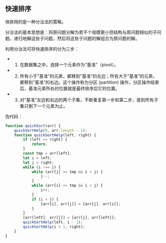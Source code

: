 ## 快速排序

快排用的是一种分治法的策略。

分治法的基本思想是：将原问题分解为若干个规模更小但结构与原问题相似的子问题。递归地解这些子问题，然后将这些子问题的解组合为原问题的解。

利用分治法可将快速排序的分为三步：

- 1. 在数据集之中，选择一个元素作为”基准”（pivot）。
- 2. 所有小于”基准”的元素，都移到”基准”的左边；所有大于”基准”的元素，都移到”基准”的右边。这个操作称为分区 (partition) 操作，分区操作结束后，基准元素所处的位置就是最终排序后它的位置。
- 3. 对”基准”左边和右边的两个子集，不断重复第一步和第二步，直到所有子集只剩下一个元素为止。

伪代码：

```javascript
function quickSort(arr) {
    quickSortHelp(0, arr.length - 1);
    function quickSortHelp(left, right) {
        if (left >= right) {
            return;
        }
        const tmp = arr[left];
        let i = left;
        let j = right;
        while (i !== j) {
            while (arr[j] >= tmp && i < j) {
                j--;
            }
            while (arr[i] <= tmp && i < j) {
                i++;
            }
            if (i < j) {
                [arr[i], arr[j]] = [arr[j], arr[i]];
            }
        }
        [arr[left], arr[j]] = [arr[j], arr[left]];
        quickSortHelp(left, i - 1);
        quickSortHelp(i + 1, right);
    }
}
```

